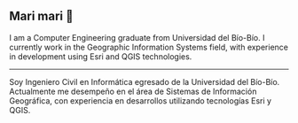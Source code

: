 ## Mari mari 👋

I am a Computer Engineering graduate from Universidad del Bío-Bío. I currently work in the Geographic Information Systems field, with experience in development using Esri and QGIS technologies.

---

Soy Ingeniero Civil en Informática egresado de la Universidad del Bío-Bío. Actualmente me desempeño en el área de Sistemas de Información Geográfica, con experiencia en desarrollos utilizando tecnologías Esri y QGIS.

<!-- ---

Inche Ingeniero Civil en Informática chillkatulefun Universidad del Bío-Bío mew. "Sistemas de Información Geográfica" kudawkulen. -->
